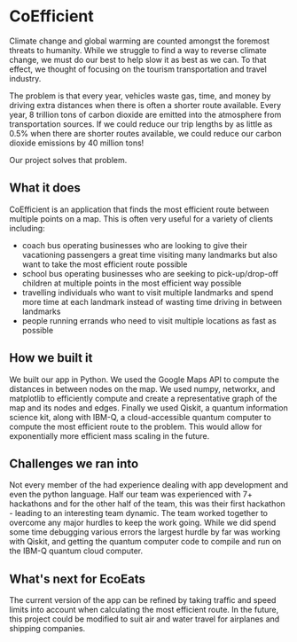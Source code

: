 # CoEfficient
Climate change and global warming are counted amongst the foremost threats to humanity. While we struggle to find a way to reverse climate change, we must do our best to help slow it as best as we can. To that effect, we thought of focusing on the tourism transportation and travel industry.

The problem is that every year, vehicles waste gas, time, and money by driving extra distances when there is often a shorter route available. Every year, 8 trillion tons of carbon dioxide are emitted into the atmosphere from transportation sources. If we could reduce our trip lengths by as little as 0.5% when there are shorter routes available, we could reduce our carbon dioxide emissions by 40 million tons!

Our project solves that problem.

## What it does
CoEfficient is an application that finds the most efficient route between multiple points on a map. This is often very useful for a variety of clients including:
- coach bus operating businesses who are looking to give their vacationing passengers a great time visiting many landmarks but also want to take the most efficient route possible
- school bus operating businesses who are seeking to pick-up/drop-off children at multiple points in the most efficient way possible
- travelling individuals who want to visit multiple landmarks and spend more time at each landmark instead of wasting time driving in between landmarks
- people running errands who need to visit multiple locations as fast as possible

## How we built it
We built our app in Python. We used the Google Maps API to compute the distances in between nodes on the map. We used numpy, networkx, and matplotlib to efficiently compute and create a representative graph of the map and its nodes and edges. Finally we used Qiskit, a quantum information science kit, along with IBM-Q, a cloud-accessible quantum computer to compute the most efficient route to the problem. This would allow for exponentially more efficient mass scaling in the future.

## Challenges we ran into
Not every member of the had experience dealing with app development and even the python language. Half our team was experienced with 7+ hackathons and for the other half of the team, this was their first hackathon - leading to an interesting team dynamic. The team worked together to overcome any major hurdles to keep the work going. While we did spend some time debugging various errors the largest hurdle by far was working with Qiskit, and getting the quantum computer code to compile and run on the IBM-Q quantum cloud computer.

## What's next for EcoEats
The current version of the app can be refined by taking traffic and speed limits into account when calculating the most efficient route. In the future, this project could be modified to suit air and water travel for airplanes and shipping companies.